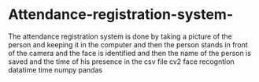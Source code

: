# Attendance-registration-system-
The attendance registration system is done by taking a picture of the person and keeping it in the computer and then the person stands in front of the camera and the face is identified and then the name of the person is saved and the time of his presence in the csv file 
cv2
face recogntion
datatime 
time
numpy
pandas
